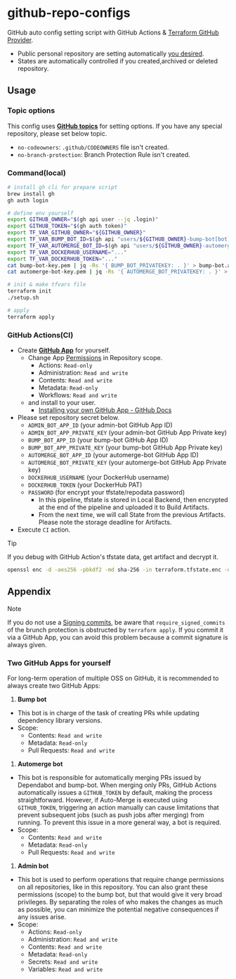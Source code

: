 # github-repo-configs

GitHub auto config setting script with GitHub Actions & [Terraform GitHub Provider](https://registry.terraform.io/providers/integrations/github/latest/docs).

- Public personal repository are setting automatically [you desired](https://github.com/legnoh/github-repo-configs/blob/main/modules/repo/main.tf).
- States are automatically controlled if you created,archived or deleted repository.

Usage
---

### Topic options

This config uses [**GitHub topics**](https://docs.github.com/en/repositories/managing-your-repositorys-settings-and-features/customizing-your-repository/classifying-your-repository-with-topics) for setting options.
If you have any special repository, please set below topic.

- `no-codeowners`: `.github/CODEOWNERS` file isn't created.
- `no-branch-protection`: Branch Protection Rule isn't created.

### Command(local)

```sh
# install gh cli for prepare script
brew install gh
gh auth login

# define env yourself
export GITHUB_OWNER="$(gh api user --jq .login)"
export GITHUB_TOKEN="$(gh auth token)"
export TF_VAR_GITHUB_OWNER="${GITHUB_OWNER}"
export TF_VAR_BUMP_BOT_ID=$(gh api "users/${GITHUB_OWNER}-bump-bot[bot]" | jq -r ".id")
export TF_VAR_AUTOMERGE_BOT_ID=$(gh api "users/${GITHUB_OWNER}-automerge-bot[bot]" | jq -r ".id")
export TF_VAR_DOCKERHUB_USERNAME="..."
export TF_VAR_DOCKERHUB_TOKEN="..."
cat bump-bot-key.pem | jq -Rs '{ BUMP_BOT_PRIVATEKEY: . }' > bump-bot.auto.tfvars.json
cat automerge-bot-key.pem | jq -Rs '{ AUTOMERGE_BOT_PRIVATEKEY: . }' > automerge-bot.auto.tfvars.json

# init & make tfvars file
terraform init
./setup.sh

# apply
terraform apply
```

### GitHub Actions(CI)

- Create [**GitHub App**](https://docs.github.com/en/apps/creating-github-apps/about-creating-github-apps/about-creating-github-apps) for yourself.
  - Change App [Permissions](https://docs.github.com/en/apps/creating-github-apps/registering-a-github-app/choosing-permissions-for-a-github-app) in Repository scope.
    - Actions: `Read-only`
    - Administration: `Read and write`
    - Contents: `Read and write`
    - Metadata: `Read-only`
    - Workflows: `Read and write`
  - and install to your user.
    - [Installing your own GitHub App - GitHub Docs](https://docs.github.com/en/apps/using-github-apps/installing-your-own-github-app)
- Please set repository secret below.
  - `ADMIN_BOT_APP_ID` (your admin-bot GitHub App ID)
  - `ADMIN_BOT_APP_PRIVATE_KEY` (your admin-bot GitHub App Private key)
  - `BUMP_BOT_APP_ID` (your bump-bot GitHub App ID)
  - `BUMP_BOT_APP_PRIVATE_KEY` (your bump-bot GitHub App Private key)
  - `AUTOMERGE_BOT_APP_ID` (your automerge-bot GitHub App ID)
  - `AUTOMERGE_BOT_PRIVATE_KEY` (your automerge-bot GitHub App Private key)
  - `DOCKERHUB_USERNAME` (your DockerHub username)
  - `DOCKERHUB_TOKEN` (your DockerHub PAT)
  - `PASSWORD` (for encrypt your tfstate/repodata password)
    - In this pipeline, tfstate is stored in Local Backend, then encrypted at the end of the pipeline and uploaded it to Build Artifacts.
    - From the next time, we will call State from the previous Artifacts. Please note the storage deadline for Artifacts.
- Execute `CI` action.

> [!TIP]
> If you debug with GitHub Action's tfstate data, get artifact and decrypt it.
> ```sh
> openssl enc -d -aes256 -pbkdf2 -md sha-256 -in terraform.tfstate.enc -out terraform.tfstate
> ```

## Appendix

> [!NOTE]
> If you do not use a [Signing commits](https://docs.github.com/en/authentication/managing-commit-signature-verification/signing-commits), be aware that `require_signed_commits` of the brunch protection is obstructed by⁠ `terraform apply`.
> If you commit it via a GitHub App, you can avoid this problem because a commit signature is always given.

### Two GitHub Apps for yourself

For long-term operation of multiple OSS on GitHub, it is recommended to always create two GitHub Apps:

1. **Bump bot**
  - This bot is in charge of the task of creating PRs while updating dependency library versions.
  - Scope:
    - Contents: `Read and write`
    - Metadata: `Read-only`
    - Pull Requests: `Read and write`
1. **Automerge bot**
  - This bot is responsible for automatically merging PRs issued by Dependabot and bump-bot. When merging only PRs, GitHub Actions automatically issues a `GITHUB_TOKEN` by default, making the process straightforward. However, if Auto-Merge is executed using `GITHUB_TOKEN`, triggering an action manually can cause limitations that prevent subsequent jobs (such as push jobs after merging) from running. To prevent this issue in a more general way, a bot is required.
  - Scope:
    - Contents: `Read and write`
    - Metadata: `Read-only`
    - Pull Requests: `Read and write`
1. **Admin bot**
  - This bot is used to perform operations that require change permissions on all repositories, like in this repository. You can also grant these permissions (scope) to the bump bot, but that would give it very broad privileges. By separating the roles of who makes the changes as much as possible, you can minimize the potential negative consequences if any issues arise.
  - Scope:
    - Actions: `Read-only`
    - Administration: `Read and write`
    - Contents: `Read and write`
    - Metadata: `Read-only`
    - Secrets: `Read and write`
    - Variables: `Read and write`
